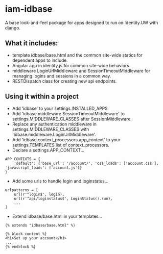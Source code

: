 # iam-idbase
A base look-and-feel package for apps designed to run on Identity.UW with django.

## What it includes:
* template idbase/base.html and the common site-wide statics for dependent apps to include.
* Angular app in identity.js for common site-wide behaviors.
* middleware LoginUrlMiddleware and SessionTimeoutMiddleware for managing logins and sessions in a common way.
* RESTDispatch class for creating new api endpoints.

## Using it within a project
* Add 'idbase' to your settings.INSTALLED_APPS
* Add 'idbase.middleware.SessionTimeoutMiddleware' to settings.MIDDLEWARE_CLASSES after SessionMiddleware.
* Replace any authentication middleware in settings.MIDDLEWARE_CLASSES with 'idbase.middleware.LoginUrlMiddleware'.
* Add 'idbase.context_processors.app_context' to your settings.TEMPLATES list of context_processors.
* Declare a settings.APP_CONTEXT...
```
APP_CONTEXTS = {
    'default': {'base_url': '/account/', 'css_loads': ['account.css'], 'javascript_loads': ['account.js']}
}
```
* Add some urls to handle login and loginstatus...
```
urlpatterns = [
    url(r'^login$', login),
    url(r'^api/loginstatus$', LoginStatus().run),
    ...
]
```
* Extend idbase/base.html in your templates...
```
{% extends "idbase/base.html" %}

{% block content %}
<h1>Set up your account</h1>
...
{% endblock %}
```

